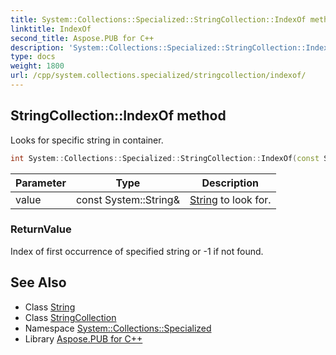 ```yaml
---
title: System::Collections::Specialized::StringCollection::IndexOf method
linktitle: IndexOf
second_title: Aspose.PUB for C++
description: 'System::Collections::Specialized::StringCollection::IndexOf method. Looks for specific string in container in C++.'
type: docs
weight: 1800
url: /cpp/system.collections.specialized/stringcollection/indexof/
---
```

## StringCollection::IndexOf method


Looks for specific string in container.

```cpp
int System::Collections::Specialized::StringCollection::IndexOf(const System::String &value) const
```


| Parameter | Type | Description |
| --- | --- | --- |
| value | const System::String\& | [String](../../../system/string/) to look for. |

### ReturnValue

Index of first occurrence of specified string or -1 if not found.

## See Also

* Class [String](../../../system/string/)
* Class [StringCollection](../)
* Namespace [System::Collections::Specialized](../../)
* Library [Aspose.PUB for C++](../../../)
